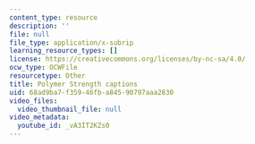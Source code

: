 ```yaml
---
content_type: resource
description: ''
file: null
file_type: application/x-subrip
learning_resource_types: []
license: https://creativecommons.org/licenses/by-nc-sa/4.0/
ocw_type: OCWFile
resourcetype: Other
title: Polymer Strength captions
uid: 68ad9ba7-f359-46fb-a845-90797aaa2830
video_files:
  video_thumbnail_file: null
video_metadata:
  youtube_id: _vA3IT2KZs0
---
```

